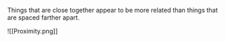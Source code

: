 Things that are close together appear to be more related than things that are spaced farther apart.

![[Proximity.png]]